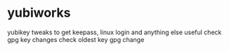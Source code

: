 # yubiworks
yubikey tweaks to get keepass, linux login and anything else useful
check gpg key changes
check oldest key gpg change
